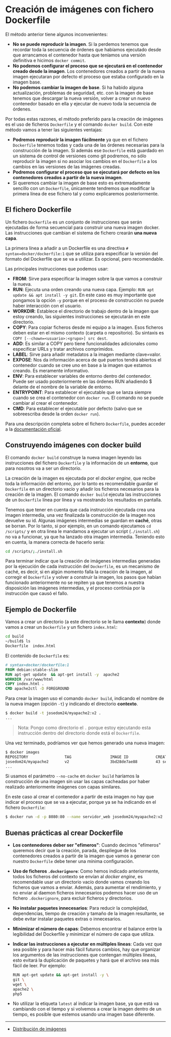 # Creación de imágenes con fichero Dockerfile

El método anterior tiene algunos inconvenientes:

* **No se puede reproducir la imagen**. Si la perdemos tenemos que recordar toda la secuencia de órdenes que habíamos ejecutado desde que arrancamos el contenedor hasta que teníamos una versión definitiva e hicimos `docker commit`.
* **No podemos configurar el proceso que se ejecutará en el contenedor creado desde la imagen**. Los contenedores creados a partir de la nueva imagen ejecutaran por defecto el proceso que estaba configurado en la imagen base.
* **No podemos cambiar la imagen de base**. Si ha habido alguna actualización, problemas de seguridad, etc. con la imagen de base tenemos que descargar la nueva versión, volver a crear un nuevo contenedor basado en ella y ejecutar de nuevo toda la secuencia de órdenes.

Por todas estas razones, el método preferido para la creación de imágenes es el uso de ficheros `Dockerfile` y el comando `docker build`. Con este método vamos a tener las siguientes ventajas:

* **Podremos reproducir la imagen fácilmente** ya que en el fichero `Dockerfile` tenemos todas y cada una de las órdenes necesarias para la construcción de la imagen. Si además ese `Dockerfile` está guardado en un sistema de control de versiones como git podremos, no sólo reproducir la imagen si no asociar los cambios en el `Dockerfile` a los cambios en las versiones de las imágenes creadas.
* **Podremos configurar el proceso que se ejecutará por defecto en los contenedores creados a partir de la nueva imagen**.
* Si queremos cambiar la imagen de base esto es extremadamente sencillo con un `Dockerfile`, únicamente tendremos que modificar la primera línea de ese fichero tal y como explicaremos posteriormente.

## El fichero Dockerfile

Un fichero `Dockerfile` es un conjunto de instrucciones que serán ejecutadas de forma secuencial para construir una nueva imagen docker. 
Las instrucciones que cambian el sistema de fichero crearán **una nueva capa**.

La primera línea a añadir a un Dockerfile es una directiva `# syntax=docker/dockerfile:1` que se utiliza para especificar la versión del formato del Dockerfile que se va a utilizar. Es opcional, pero recomendable.

Las principales instrucciones que podemos usar:

* **FROM**: Sirve para especificar la imagen sobre la que vamos a construir la nueva.
* **RUN**: Ejecuta una orden creando una nueva capa.  Ejemplo: `RUN apt update && apt install -y git`. En este caso es muy importante que pongamos la opción `-y` porque en el proceso de construcción no puede haber interacción con el usuario.
* **WORKDIR**: Establece el directorio de trabajo dentro de la imagen que estoy creando, las siguientes instrucciones se ejecutarán en este directorio.
* **COPY**: Para copiar ficheros desde mi equipo a la imagen. Esos ficheros deben estar en el mismo contexto (carpeta o repositorio). Su sintaxis es `COPY [--chown=<usuario>:<grupo>] src dest`. 
* **ADD**: Es similar a COPY pero tiene funcionalidades adicionales como especificar URLs  y tratar archivos comprimidos.
* **LABEL**: Sirve para añadir metadatos a la imagen mediante clave=valor.
* **EXPOSE**: Nos da información acerca de qué puertos tendrá abiertos el contenedor cuando se cree uno en base a la imagen que estamos creando. Es meramente informativo.  
* **ENV**: Para establecer variables de entorno dentro del contenedor. Puede ser usado posteriormente en las órdenes RUN añadiendo $ delante de el nombre de la variable de entorno. 
* **ENTRYPOINT**: Para establecer el ejecutable que se lanza siempre  cuando se crea el contenedor  con `docker run`. El comando no se puede cambiar al crear el contenedor.
* **CMD**: Para establecer el ejecutable por defecto (salvo que se sobreescriba desde la orden `docker run`).

Para una descripción completa sobre el fichero `Dockerfile`, puedes acceder a la [documentación oficial](https://docs.docker.com/engine/reference/builder/).

## Construyendo imágenes con docker build

El comando `docker build` construye la nueva imagen leyendo las instrucciones del fichero `Dockerfile` y la información de un **entorno**, que para nosotros va a ser un directorio.

La creación de la imagen es ejecutada por el *docker engine*, que recibe toda la información del entorno, por lo tanto es recomendable guardar el `Dockerfile` en un directorio vacío y añadir los ficheros necesarios para la creación de la imagen. El comando `docker build` ejecuta las instrucciones de un `Dockerfile` línea por línea y va mostrando los resultados en pantalla.

Tenemos que tener en cuenta que cada instrucción ejecutada crea una imagen intermedia, una vez finalizada la construcción de la imagen nos devuelve su id. Algunas imágenes intermedias se guardan en **caché**, otras se borran. Por lo tanto, si por ejemplo, en un comando ejecutamos `cd /scripts/` y en otra linea le mandamos a ejecutar un script (`./install.sh`) no va a funcionar, ya que ha lanzado otra imagen intermedia. Teniendo esto en cuenta, la manera correcta de hacerlo sería:

```bash
cd /scripts/;./install.sh
```

Para terminar indicar que la creación de imágenes intermedias generadas por la ejecución de cada instrucción del `Dockerfile`, es un mecanismo de caché, es decir, si en algún momento falla la creación de la imagen, al corregir el `Dockerfile` y volver a construir la imagen, los pasos que habían funcionado anteriormente no se repiten ya que tenemos a nuestra disposición las imágenes intermedias, y el proceso continúa por la instrucción que causó el fallo.

## Ejemplo de  Dockerfile

Vamos a crear un directorio (a este directorio se le llama **contexto**) donde vamos a crear un `Dockerfile` y un fichero `index.html`:

```bash
cd build
~/build$ ls
Dockerfile  index.html
```

El contenido de `Dockerfile` es:

```Dockerfile
# syntax=docker/dockerfile:1
FROM debian:stable-slim
RUN apt-get update  && apt-get install -y  apache2 
WORKDIR /var/www/html
COPY index.html .
CMD apache2ctl -D FOREGROUND
```

Para crear la imagen uso el comando `docker build`, indicando el nombre de la nueva imagen (opción `-t`) y indicando el directorio **contexto**.

```bash
$ docker build -t josedom24/myapache2:v2 .
...
```
> Nota: Pongo como directorio el `.` porque estoy ejecutando esta instrucción dentro del directorio donde está el `Dockerfile`.


Una vez terminado, podríamos ver que hemos generado una nueva imagen:

```bash
$ docker images
REPOSITORY                TAG                 IMAGE ID            CREATED             SIZE
josedom24/myapache2       v2                  3bd28de7ae88        43 seconds ago      195MB
...
```

Si usamos el parámetro `--no-cache` en `docker build` haríamos la construcción de una imagen sin usar las capas cacheadas por haber realizado anteriormente imágenes con capas similares.

En este caso al crear el contenedor a partir de esta imagen no hay que indicar el proceso que se va a ejecutar, porque ya se ha indicando en el fichero `Dockerfile`:

```bash
$ docker run -d -p 8080:80 --name servidor_web josedom24/myapache2:v2 
```            

## Buenas prácticas al crear Dockerfile

* **Los contenedores deber ser "efímeros"**: Cuando decimos "efímeros" queremos decir que la creación, parada, despliegue de los contenedores creados a partir de la imagen que vamos a generar con nuestro `Dockerfile` debe tener una mínima configuración.
* **Uso de ficheros `.dockerignore`**: Como hemos indicado anteriormente, todos los ficheros del contexto se envían al *docker engine*, es recomendable usar un directorio vacío donde vamos creando los ficheros que vamos a enviar. Además, para aumentar el rendimiento, y no enviar al daemon ficheros innecesarios podemos hacer uso de un fichero `.dockerignore`, para excluir ficheros y directorios.
* **No instalar paquetes innecesarios**: Para reducir la complejidad, dependencias, tiempo de creación y tamaño de la imagen resultante, se debe evitar instalar paquetes extras o innecesarios. 
* **Minimizar el número de capas**: Debemos encontrar el balance entre la legibilidad del Dockerfile y minimizar el número de capa que utiliza.
* **Indicar las instrucciones a ejecutar en múltiples líneas**: Cada vez que sea posible y para hacer más fácil futuros cambios, hay que organizar los argumentos de las instrucciones que contengan múltiples líneas, esto evitará la duplicación de paquetes y hará que el archivo sea más fácil de leer. Por ejemplo:

    ```bash
    RUN apt-get update && apt-get install -y \
    git \
    wget \
    apache2 \
    php5
    ```
* No utilizar la etiqueta `latest` al indicar la imagen base, ya que está va cambiando con el tiempo y si volvemos a crear la imagen dentro de un tiempo, es posible que estemos usando una imagen base diferente.
---

* [Distribución de imágenes](distribucion.md)
